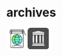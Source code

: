 # archives
<img src="https://github.com/greasepigm/archives/blob/main/archive_is.png?raw=true"><img src="https://github.com/greasepigm/archives/blob/main/archive_org.png?raw=true">
